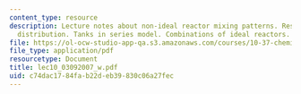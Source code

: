 ```yaml
---
content_type: resource
description: Lecture notes about non-ideal reactor mixing patterns. Residence time
  distribution. Tanks in series model. Combinations of ideal reactors.
file: https://ol-ocw-studio-app-qa.s3.amazonaws.com/courses/10-37-chemical-and-biological-reaction-engineering-spring-2007/c74dac1784fab22deb39830c06a27fec_lec10_03092007_w.pdf
file_type: application/pdf
resourcetype: Document
title: lec10_03092007_w.pdf
uid: c74dac17-84fa-b22d-eb39-830c06a27fec
---
```

